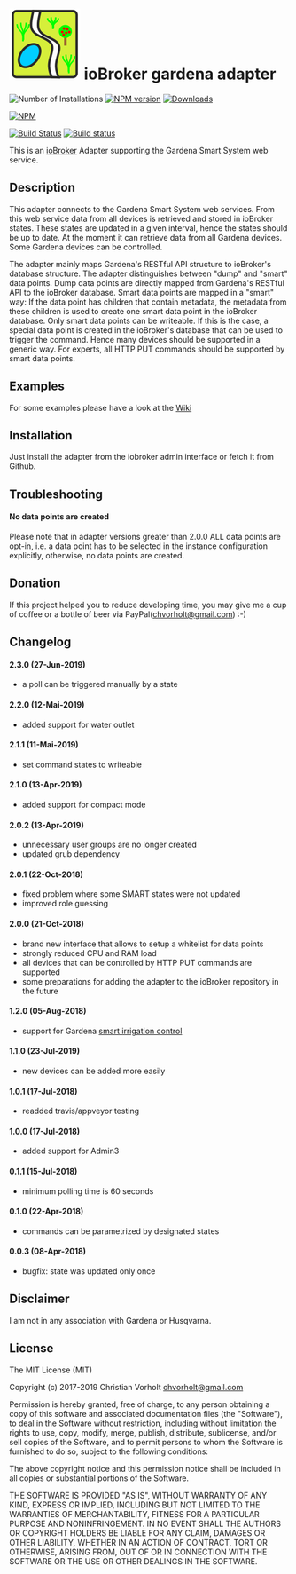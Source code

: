 ![Logo](admin/gardena.png)
ioBroker gardena adapter
=================
![Number of Installations](http://iobroker.live/badges/gardena-installed.svg) 
[![NPM version](http://img.shields.io/npm/v/iobroker.gardena.svg)](https://www.npmjs.com/package/iobroker.gardena)
[![Downloads](https://img.shields.io/npm/dm/iobroker.gardena.svg)](https://www.npmjs.com/package/iobroker.gardena)

[![NPM](https://nodei.co/npm/iobroker.gardena.png?downloads=true)](https://nodei.co/npm/iobroker.gardena/)

[![Build Status](https://travis-ci.org/t4qjXH8N/ioBroker.gardena.svg?branch=master)](https://travis-ci.org/t4qjXH8N/ioBroker.gardena)
[![Build status](https://ci.appveyor.com/api/projects/status/4gkr4kig83dhsa0h/branch/master?svg=true)](https://ci.appveyor.com/project/t4qjXH8N/iobroker-gardena/branch/master)

This is an [ioBroker](https://github.com/ioBroker/ioBroker) Adapter supporting the Gardena Smart System web service.  

## Description

This adapter connects to the Gardena Smart System web services. From this web service data from all devices  is retrieved and stored in ioBroker states. These states are updated in a given interval, hence the states should be up to date. At the moment it can retrieve data from all Gardena devices. Some Gardena devices can be controlled.

The adapter mainly maps Gardena's RESTful API structure to ioBroker's database structure. The adapter distinguishes between "dump" and "smart" data points. Dump data points are directly mapped from Gardena's RESTful API to the ioBroker database. Smart data points are mapped in a "smart" way: If the data point has children that contain metadata, the metadata from these children is used to create one smart data point in the ioBroker database. Only smart data points can be writeable. If this is the case, a special data point is created in the ioBroker's database that can be used to trigger the command. Hence many devices should be supported in a generic way. For experts, all HTTP PUT commands should be supported by smart data points.    

## Examples

For some examples please have a look at the [Wiki](https://github.com/t4qjXH8N/ioBroker.gardena/Wiki)

## Installation
Just install the adapter from the iobroker admin interface or fetch it from Github.

## Troubleshooting
#### No data points are created
Please note that in adapter versions greater than 2.0.0 ALL data points are opt-in, i.e. a data point has to be selected in the instance configuration explicitly, otherwise, no data points are created.

## Donation
If this project helped you to reduce developing time, you may give me a cup of coffee or a bottle of beer via PayPal(chvorholt@gmail.com) :-)  

## Changelog
#### 2.3.0 (27-Jun-2019)
- a poll can be triggered manually by a state

#### 2.2.0 (12-Mai-2019)
- added support for water outlet

#### 2.1.1 (11-Mai-2019)
- set command states to writeable

#### 2.1.0 (13-Apr-2019)
- added support for compact mode

#### 2.0.2 (13-Apr-2019)
- unnecessary user groups are no longer created 
- updated grub dependency

#### 2.0.1 (22-Oct-2018)
- fixed problem where some SMART states were not updated
- improved role guessing

#### 2.0.0 (21-Oct-2018)
- brand new interface that allows to setup a whitelist for data points
- strongly reduced CPU and RAM load
- all devices that can be controlled by HTTP PUT commands are supported
- some preparations for adding the adapter to the ioBroker repository in the future

#### 1.2.0 (05-Aug-2018)
- support for Gardena [smart irrigation control](https://www.gardena.com/int/products/smart/smart-system/pim94995109/967669901/)

#### 1.1.0 (23-Jul-2019)
- new devices can be added more easily 

#### 1.0.1 (17-Jul-2018)
- readded travis/appveyor testing

#### 1.0.0 (17-Jul-2018)
- added support for Admin3

#### 0.1.1 (15-Jul-2018)
- minimum polling time is 60 seconds

#### 0.1.0 (22-Apr-2018)
- commands can be parametrized by designated states

#### 0.0.3 (08-Apr-2018)
- bugfix: state was updated only once

## Disclaimer
I am not in any association with Gardena or Husqvarna.

## License
The MIT License (MIT)

Copyright (c) 2017-2019 Christian Vorholt <chvorholt@gmail.com>

Permission is hereby granted, free of charge, to any person obtaining a copy
of this software and associated documentation files (the "Software"), to deal
in the Software without restriction, including without limitation the rights
to use, copy, modify, merge, publish, distribute, sublicense, and/or sell
copies of the Software, and to permit persons to whom the Software is
furnished to do so, subject to the following conditions:

The above copyright notice and this permission notice shall be included in
all copies or substantial portions of the Software.

THE SOFTWARE IS PROVIDED "AS IS", WITHOUT WARRANTY OF ANY KIND, EXPRESS OR
IMPLIED, INCLUDING BUT NOT LIMITED TO THE WARRANTIES OF MERCHANTABILITY,
FITNESS FOR A PARTICULAR PURPOSE AND NONINFRINGEMENT. IN NO EVENT SHALL THE
AUTHORS OR COPYRIGHT HOLDERS BE LIABLE FOR ANY CLAIM, DAMAGES OR OTHER
LIABILITY, WHETHER IN AN ACTION OF CONTRACT, TORT OR OTHERWISE, ARISING FROM,
OUT OF OR IN CONNECTION WITH THE SOFTWARE OR THE USE OR OTHER DEALINGS IN
THE SOFTWARE.
